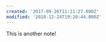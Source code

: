 ```yaml
---
created: '2017-09-26T11:11:27.000Z'
modified: '2018-12-24T19:20:44.000Z'
---
```


This is another note! 
